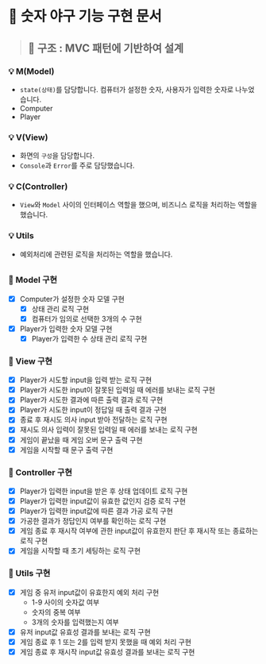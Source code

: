 # 🚀 숫자 야구 기능 구현 문서

> ## 🔧 구조 : MVC 패턴에 기반하여 설계

### 💡 M(Model)
- `state(상태)`를 담당합니다. 컴퓨터가 설정한 숫자, 사용자가 입력한 숫자로 나누었습니다.
- Computer
- Player

### 💡 V(View)
- 화면의 `구성`을 담당합니다.
- `Console`과 `Error`를 주로 담당했습니다.

### 💡 C(Controller)
- `View`와 `Model` 사이의 인터페이스 역할을 했으며, 비즈니스 로직을 처리하는 역할을 했습니다.

### 💡 Utils
- 예외처리에 관련된 로직을 처리하는 역할을 했습니다.

##

### 🎯 Model 구현
- [x] Computer가 설정한 숫자 모델 구현
  - [x] 상태 관리 로직 구현
  - [x] 컴퓨터가 임의로 선택한 3개의 수 구현
- [x] Player가 입력한 숫자 모델 구현
  - [x] Player가 입력한 수 상태 관리 로직 구현

### 🎯 View 구현
- [x] Player가 시도할 input을 입력 받는 로직 구현
- [x] Player가 시도한 input이 잘못된 입력일 때 에러를 보내는 로직 구현
- [x] Player가 시도한 결과에 따른 출력 결과 로직 구현
- [x] Player가 시도한 input이 정답일 때 출력 결과 구현
- [x] 종료 후 재시도 의사 input 받아 전달하는 로직 구현
- [x] 재시도 의사 입력이 잘못된 입력일 때 에러를 보내는 로직 구현
- [x] 게임이 끝났을 때 게임 오버 문구 출력 구현
- [x] 게임을 시작할 때 문구 출력 구현

### 🎯 Controller 구현
- [x] Player가 입력한 input을 받은 후 상태 업데이트 로직 구현
- [x] Player가 입력한 input값이 유효한 값인지 검증 로직 구현
- [x] Player가 입력한 input값에 따른 결과 가공 로직 구현 
- [x] 가공한 결과가 정답인지 여부를 확인하는 로직 구현
- [x] 게임 종료 후 재시작 여부에 관한 input값이 유효한지 판단 후 재시작 또는 종료하는 로직 구현
- [x] 게임을 시작할 때 초기 세팅하는 로직 구현

### 🎯 Utils 구현
- [x] 게임 중 유저 input값이 유효한지 예외 처리 구현
  - 1-9 사이의 숫자값 여부
  - 숫자의 중복 여부
  - 3개의 숫자를 입력했는지 여부
- [x] 유저 input값 유효성 결과를 보내는 로직 구현
- [x] 게임 종료 후 1 또는 2를 입력 받지 못했을 때 예외 처리 구현
- [x] 게임 종료 후 재시작 input값 유효성 결과를 보내는 로직 구현
